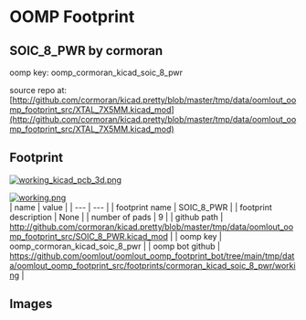 # OOMP Footprint  
## SOIC_8_PWR  by cormoran  
  
oomp key: oomp_cormoran_kicad_soic_8_pwr  
  
source repo at: [http://github.com/cormoran/kicad.pretty/blob/master/tmp/data/oomlout_oomp_footprint_src/XTAL_7X5MM.kicad_mod](http://github.com/cormoran/kicad.pretty/blob/master/tmp/data/oomlout_oomp_footprint_src/XTAL_7X5MM.kicad_mod)  
## Footprint  
  
[![working_kicad_pcb_3d.png](working_kicad_pcb_3d_600.png)](working_kicad_pcb_3d.png)  
  
[![working.png](working_600.png)](working.png)  
| name | value | 
| --- | --- | 
| footprint name | SOIC_8_PWR | 
| footprint description | None | 
| number of pads | 9 | 
| github path | http://github.com/cormoran/kicad.pretty/blob/master/tmp/data/oomlout_oomp_footprint_src/SOIC_8_PWR.kicad_mod | 
| oomp key | oomp_cormoran_kicad_soic_8_pwr | 
| oomp bot github | https://github.com/oomlout/oomlout_oomp_footprint_bot/tree/main/tmp/data/oomlout_oomp_footprint_src/footprints/cormoran_kicad_soic_8_pwr/working | 
## Images  
